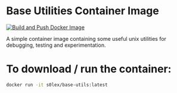 # Base Utilities Container Image  
[![Build and Push Docker Image](https://github.com/chris-gillatt/base-utils/actions/workflows/docker-build-push.yml/badge.svg)](https://github.com/chris-gillatt/base-utils/actions/workflows/docker-build-push.yml)

A simple container image containing some useful unix utilities for debugging, testing and experimentation.

# To download / run the container: 

```bash
docker run -it s0lex/base-utils:latest
```